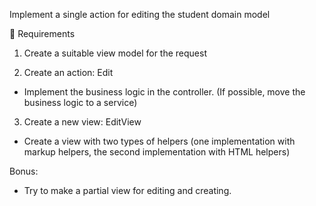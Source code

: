 Implement a single action for editing the student domain model

🔧 Requirements
1. Create a suitable view model for the request

2. Create an action: Edit
- Implement the business logic in the controller. (If possible, move the business logic to a service)

3. Create a new view: EditView
- Create a view with two types of helpers (one implementation with markup helpers, the second implementation with HTML helpers)

Bonus:
- Try to make a partial view for editing and creating.